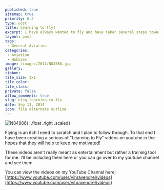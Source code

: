 ```yaml
---
published: true
sitemap: true
priority: 0.5
type: post
title: Learning to fly!
excerpt: I have always wanted to fly and have taken several steps towards doing just that in the past, but each time I would run out of money or something else in life would get in the way - No more.  
layout: post
tags:
 - General Aviation 
categories:
 - Aviation
 - Hobbies
image: /images/2014/N84086.jpg
gallery:
ribbon:
tile_size: 1x1
tile_color:
tile_class:
private: false
allow_comments: true
slug: blog-learning-to-fly
date: Sep 11, 2014
icon: file alternate outline
---
```


![N84086](/images/2014/N84086.jpg){: .float .right .scaled}

Flying is an itch I need to scratch and I plan to follow through.  To that end I have been creating a serious of "Learning to Fly" videos on youtube in the hopes that they will help to keep me motivated!

These videos aren't really meant as entertainment but rather a training tool for me.  I'll be including them here or you can go over to my youtube channel and see them.

You can view the videos on my YouTube Channel here;  [https://www.youtube.com/user/vihravendrel/videos](https://www.youtube.com/user/vihravendrel/videos)

